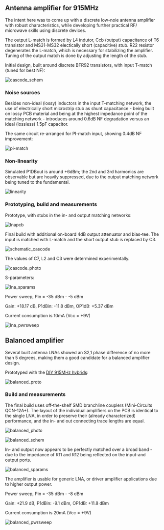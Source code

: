 ## Antenna amplifier for 915MHz

The intent here was to come up with a discrete low-noie antenna amplifier with robust characteristics, while developing further practical RF/ microwave skills using discrete devices.

The output L-match is formed by L4 indutor, Ccb (output) capacitance of T6 transistor and MS31-MS32 electically short (capacitive) stub. R22 resistor degenerates the L-match, which is necessary for stabilizing the amplifier. Tuning of the output match is done by adjusting the length of the stub.

Initial design, built around discrete BFR92 transistors, with input T-match (tuned for best NF):

![cascode_schem](cascode_schem.png)

### Noise sources

Besides non-ideal (lossy) inductors in the input T-matching network, the use of electrically short microstrip stub as shunt capacitance - being built on lossy PCB material and being at the highest impedance point of the matching network - introduces around 0.6dB NF degradation versus an ideal (lossless) 1.5pF capacitor.

The same circuit re-arranged for PI-match input, showing 0.4dB NF improvement:

![pi-match](pi-match.png)  

### Non-linearity

Simulated P1DBout is around +6dBm; the 2nd and 3rd harmonics are observable but are heavily suppressed, due to the output matching network being tuned to the fundamental.

![linearity](hb2.png)  

### Prototyping, build and measurements

Prototype, with stubs in the in- and output matching networks:

![lnapcb](lnapcb.jpg)

Final build with additional on-board 4dB output attenuator and bias-tee. The input is matched with L-match and the short output stub is replaced by C3.

![schematic_cascode](schematic_cascode.png)

The values of C7, L2 and C3 were determined experimentally.

![cascode_photo](cascode_photo.jpg)

S-parameters:

![lna_sparams](lna_sparams.png)

Power sweep, Pin = -35 dBm - -5 dBm

Gain: +18.17 dB, P1dBin: -11.8 dBm, OP1dB: +5.37 dBm

Current consumption is 10mA (Vcc = +9V)

![lna_pwrsweep](lna_pwrsweep.png)



## Balanced amplifier

Several built antenna LNAs showed an S2,1 phase difference of no more than 5 degrees, making them a good candidate for a balanced amplifier design.

Prototyped with the [DIY 915MHz hybrids](https://github.com/szoftveres/RF_Microwave/tree/main/Microstrip/Hybrid):

![balanced_proto](balanced_proto.jpg)

### Build and measurements

The final build uses off-the-shelf SMD branchline couplers (Mini-Circuits QCN-12A+). The layout of the individual amplifiers on the PCB is identical to the single LNA, in order to preserve their (already characterized) performance, and the in- and out connecting trace lengths are equal.

![balanced_photo](balanced_photo.jpg)

![balanced_schem](balanced_schem.png)

In- and output now appears to be perfectly matched over a broad band - due to the impedance of R11 and R12 being reflected on the input-and output ports.

![balanced_sparams](balanced_sparams.png)

The amplifier is usable for generic LNA, or driver amplifier applications due to higher output power.

Power sweep, Pin = -35 dBm - -8 dBm

Gain: +21.9 dB, P1dBin: -9.1 dBm, OP1dB: +11.8 dBm

Current consumption is 20mA (Vcc = +9V)

![balanced_pwrsweep](balanced_pwrsweep.png)


